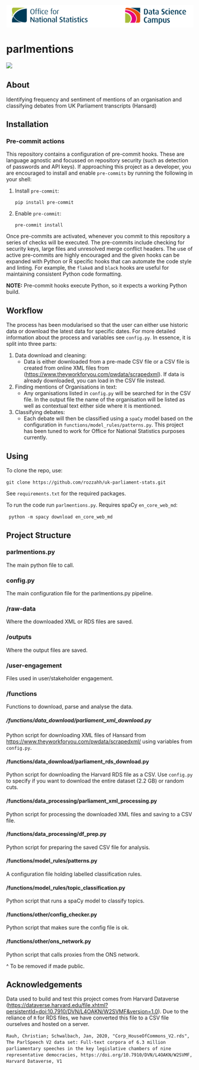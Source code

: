 <img src="https://github.com/datasciencecampus/awesome-campus/blob/master/ons_dsc_logo.png">

# parlmentions
<img src="{https://img.shields.io/twitter/url?style=social&url=https%3A%2F%2Ftwitter.com%2FDataSciCampus}" />

## About
Identifying frequency and sentiment of mentions of an organisation and classifying debates from UK Parliament transcripts (Hansard)

## Installation

### Pre-commit actions
This repository contains a configuration of pre-commit hooks. These are language agnostic and focussed on repository security (such as detection of passwords and API keys). If approaching this project as a developer, you are encouraged to install and enable `pre-commits` by running the following in your shell:
   1. Install `pre-commit`:

      ```
      pip install pre-commit
      ```
   2. Enable `pre-commit`:

      ```
      pre-commit install
      ```
Once pre-commits are activated, whenever you commit to this repository a series of checks will be executed. The pre-commits include checking for security keys, large files and unresolved merge conflict headers. The use of active pre-commits are highly encouraged and the given hooks can be expanded with Python or R specific hooks that can automate the code style and linting. For example, the `flake8` and `black` hooks are useful for maintaining consistent Python code formatting.

**NOTE:** Pre-commit hooks execute Python, so it expects a working Python build.

## Workflow

The process has been modularised so that the user can either use historic data or download the latest data for specific dates. For more detailed information about the process and variables see `config.py`. In essence, it is split into three parts:

1. Data download and cleaning:
    - Data is either downloaded from a pre-made CSV file or a CSV file is created from online XML files from (https://www.theyworkforyou.com/pwdata/scrapedxml). If data is already downloaded, you can load in the CSV file instead.
2. Finding mentions of Organisations in text:
    - Any organisations listed in `config.py` will be searched for in the CSV file. In the output file the name of the organisation will be listed as well as contextual text either side where it is mentioned.
3. Classifying debates:
    - Each debate will then be classified using a `spaCy` model based on the configuration in `functions/model_rules/patterns.py`. This project has been tuned to work for Office for National Statistics purposes currently.

## Using

To clone the repo, use:

`git clone https://github.com/rozzahh/uk-parliament-stats.git`

See `requirements.txt` for the required packages.

To run the code run `parlmentions.py`. Requires spaCy `en_core_web_md`:

` python -m spacy download en_core_web_md`

## Project Structure

### parlmentions.py

The main python file to call.

### config.py

The main configuration file for the parlmentions.py pipeline.

### /raw-data 

Where the downloaded XML or RDS files are saved.

### /outputs

Where the output files are saved.

### /user-engagement

Files used in user/stakeholder engagement.

### /functions

Functions to download, parse and analyse the data.

##### /functions/data_download/parliament_xml_download.py

Python script for downloading XML files of Hansard from https://www.theyworkforyou.com/pwdata/scrapedxml/ using variables from `config.py`. 

#### /functions/data_download/parliament_rds_download.py

Python script for downloading the Harvard RDS file as a CSV. Use `config.py` to specify if you want to download the entire dataset (2.2 GB) or random cuts.

#### /functions/data_processing/parliament_xml_processing.py

Python script for processing the downloaded XML files and saving to a CSV file. 

#### /functions/data_processing/df_prep.py

Python script for preparing the saved CSV file for analysis.

#### /functions/model_rules/patterns.py

A configuration file holding labelled classification rules.

#### /functions/model_rules/topic_classification.py

Python script that runs a spaCy model to classify topics.

#### /functions/other/config_checker.py

Python script that makes sure the config file is ok.

#### /functions/other/ons_network.py

Python script that calls proxies from the ONS network.

^ To be removed if made public.

## Acknowledgements

Data used to build and test this project comes from Harvard Dataverse (https://dataverse.harvard.edu/file.xhtml?persistentId=doi:10.7910/DVN/L4OAKN/W2SVMF&version=1.0). Due to the reliance of `R` for RDS files, we have converted this file to a CSV file ourselves and hosted on a server.

```Rauh, Christian; Schwalbach, Jan, 2020, "Corp_HouseOfCommons_V2.rds", The ParlSpeech V2 data set: Full-text corpora of 6.3 million parliamentary speeches in the key legislative chambers of nine representative democracies, https://doi.org/10.7910/DVN/L4OAKN/W2SVMF, Harvard Dataverse, V1```
